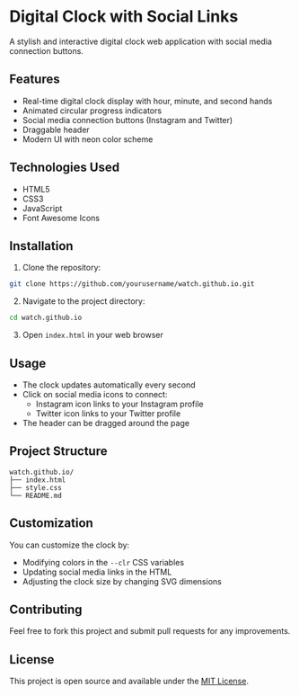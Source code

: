 # Digital Clock with Social Links

A stylish and interactive digital clock web application with social media connection buttons.

## Features

- Real-time digital clock display with hour, minute, and second hands
- Animated circular progress indicators
- Social media connection buttons (Instagram and Twitter)
- Draggable header
- Modern UI with neon color scheme

## Technologies Used

- HTML5
- CSS3
- JavaScript
- Font Awesome Icons

## Installation

1. Clone the repository:
```bash
git clone https://github.com/yourusername/watch.github.io.git
```

2. Navigate to the project directory:
```bash
cd watch.github.io
```

3. Open `index.html` in your web browser

## Usage

- The clock updates automatically every second
- Click on social media icons to connect:
  - Instagram icon links to your Instagram profile
  - Twitter icon links to your Twitter profile
- The header can be dragged around the page

## Project Structure

```
watch.github.io/
├── index.html
├── style.css
└── README.md
```

## Customization

You can customize the clock by:
- Modifying colors in the `--clr` CSS variables
- Updating social media links in the HTML
- Adjusting the clock size by changing SVG dimensions

## Contributing

Feel free to fork this project and submit pull requests for any improvements.

## License

This project is open source and available under the [MIT License](LICENSE).
